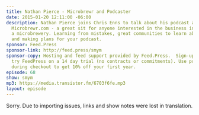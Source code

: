 ```yaml
---
title: Nathan Pierce - Microbrewr and Podcaster
date: 2015-01-20 12:11:00 -06:00
description: Nathan Pierce joins Chris Enns to talk about his podcast and resource
  Microbrewr.com - a great sit for anyone interested in the business involved in starting
  a microbrewery. Learning from mistakes, great communities to learn about podcasting
  and making plans for your podcast.
sponsor: Feed.Press
sponsor-link: http://feed.press/smym
sponsor-copy: Hosting and feed support provided by Feed.Press.  Sign-up today and
  try FeedPress on a 14 day trial (no contracts or commitments). Use promo code "smym"
  during checkout to get 10% off your first year.
episode: 68
show: smym
mp3: https://media.transistor.fm/6703f6fe.mp3
layout: episode
---
```


Sorry. Due to importing issues, links and show notes were lost in translation.
